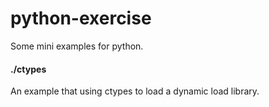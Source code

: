 # python-exercise
Some mini examples for python.

#### ./ctypes
An example that using ctypes to load a dynamic load library.

